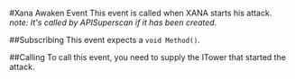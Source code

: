 #Xana Awaken Event
This event is called when XANA starts his attack.<br>
*note: It's called by APISuperscan if it has been created.*

##Subscribing
This event expects a ``void Method()``.

##Calling
To call this event, you need to supply the ITower that started the attack.
